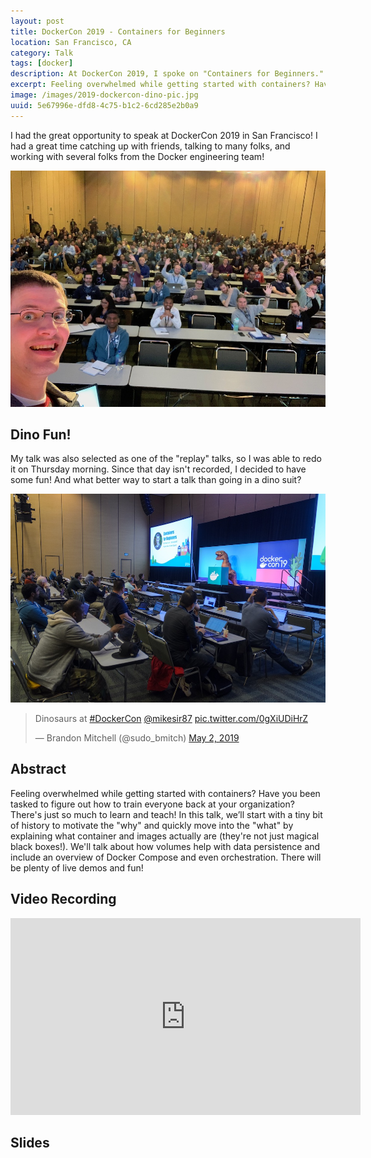 ```yaml
---
layout: post
title: DockerCon 2019 - Containers for Beginners
location: San Francisco, CA
category: Talk
tags: [docker]
description: At DockerCon 2019, I spoke on "Containers for Beginners." Here is the recording and slides. Enjoy!
excerpt: Feeling overwhelmed while getting started with containers? Have you been tasked to figure out how to train everyone back at your organization? There's just so much to learn and teach! In this talk, we’ll start with a tiny bit of history to motivate the "why" and quickly move into the "what" by explaining what container and images actually are (they're not just magical black boxes!). We'll talk about how volumes help with data persistence and include an overview of Docker Compose and even orchestration. There will be plenty of live demos and fun!
image: /images/2019-dockercon-dino-pic.jpg
uuid: 5e67996e-dfd8-4c75-b1c2-6cd285e2b0a9
---
```


I had the great opportunity to speak at DockerCon 2019 in San Francisco! I had a great time catching up with friends, talking to many folks, and working with several folks from the Docker engineering team!

![Talk Selfie](/images/2019-dockercon-selfie.jpg)

## Dino Fun!

My talk was also selected as one of the "replay" talks, so I was able to redo it on Thursday morning. Since that day isn't recorded, I decided to have some fun! And what better way to start a talk than going in a dino suit?

![Dino Talk](/images/2019-dockercon-dino-pic.jpg)

<div class="text-center">
    <blockquote class="twitter-tweet"><p lang="ro" dir="ltr">Dinosaurs at <a href="https://twitter.com/hashtag/DockerCon?src=hash&amp;ref_src=twsrc%5Etfw">#DockerCon</a> <a href="https://twitter.com/mikesir87?ref_src=twsrc%5Etfw">@mikesir87</a> <a href="https://t.co/0gXiUDiHrZ">pic.twitter.com/0gXiUDiHrZ</a></p>&mdash; Brandon Mitchell (@sudo_bmitch) <a href="https://twitter.com/sudo_bmitch/status/1123981776660172800?ref_src=twsrc%5Etfw">May 2, 2019</a></blockquote> <script async src="https://platform.twitter.com/widgets.js" charset="utf-8"></script>
</div>

## Abstract

Feeling overwhelmed while getting started with containers? Have you been tasked to figure out how to train everyone back at your organization? There's just so much to learn and teach! In this talk, we’ll start with a tiny bit of history to motivate the "why" and quickly move into the "what" by explaining what container and images actually are (they're not just magical black boxes!). We'll talk about how volumes help with data persistence and include an overview of Docker Compose and even orchestration. There will be plenty of live demos and fun!


## Video Recording

<div class="text-center">
    <iframe width="560" height="315" src="https://www.youtube.com/embed/6gJs0F8V3tM" frameborder="0" allow="accelerometer; autoplay; encrypted-media; gyroscope; picture-in-picture" allowfullscreen></iframe>
</div>

## Slides

<script async class="speakerdeck-embed" data-id="f7262b16752c4585b61073ae8b50f451" data-ratio="1.77777777777778" src="//speakerdeck.com/assets/embed.js"></script>